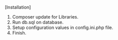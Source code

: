 [Installation]

1. Composer update for Libraries.
2. Run db.sql on database.
3. Setup configuration values in config.ini.php file.
4. Finish.

